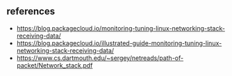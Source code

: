 ## references
* https://blog.packagecloud.io/monitoring-tuning-linux-networking-stack-receiving-data/
* https://blog.packagecloud.io/illustrated-guide-monitoring-tuning-linux-networking-stack-receiving-data/
* https://www.cs.dartmouth.edu/~sergey/netreads/path-of-packet/Network_stack.pdf
